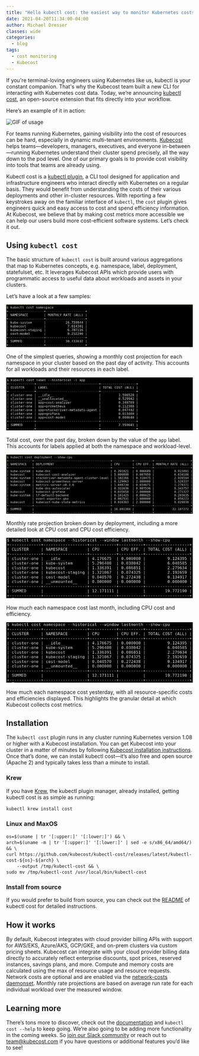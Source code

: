 ```yaml
---
title: "Hello kubectl cost: the easiest way to monitor Kubernetes costs!"
date: 2021-04-20T11:34:00-04:00
author: Michael Dresser
classes: wide
categories:
  - blog
tags:
  - cost monitoring
  - Kubecost
---
```


If you're terminal-loving engineers using Kubernetes like us, kubectl is your constant companion. That's why the Kubecost team built a new CLI for interacting with Kubernetes cost data. Today, we’re announcing [kubectl cost](https://github.com/kubecost/kubectl-cost), an open-source extension that fits directly into your workflow.

Here’s an example of it in action: 

![GIF of usage](/assets/images/images/kubectl-cost-usage-shortened.gif)

For teams running Kubernetes, gaining visibility into the cost of resources can be hard, especially in dynamic multi-tenant environments. [Kubecost](https://www.kubecost.com/) helps teams—developers, managers, executives, and everyone in-between—running Kubernetes understand their cluster spend precisely, all the way down to the pod level. One of our primary goals is to provide cost visibility into tools that teams are already using. 

Kubectl cost is a [kubectl plugin](https://kubernetes.io/docs/tasks/extend-kubectl/kubectl-plugins/), a CLI tool designed for application and infrastructure engineers who interact directly with Kubernetes on a regular basis. They would benefit from understanding the costs of their various deployments and other in-cluster resources. With reporting a few keystrokes away on the familiar interface of `kubectl`, the `cost` plugin gives engineers quick and easy access to cost and spend efficiency information. At Kubecost, we believe that by making cost metrics more accessible we can help our users build more cost-efficient software systems. Let’s check it out.

## Using `kubectl cost`

The basic structure of `kubectl cost` is built around various aggregations that map to Kubernetes concepts, e.g. namespace, label, deployment, statefulset, etc. It leverages Kubecost APIs which provide users with programmatic access to useful data about workloads and assets in your clusters. 

Let’s have a look at a few samples:

![Namespace aggregation example](/assets/images/kubectl-cost_namespace.png)

One of the simplest queries, showing a monthly cost projection for each namespace in your cluster based on the past day of activity. This accounts for all workloads and their resources in each label. 

![Label aggregation example](/assets/images/kubectl-cost_label.png)

Total cost, over the past day, broken down by the value of the `app` label. This accounts for labels applied at both the namespace and workload-level. 

![Deployment aggregation example](/assets/images/kubectl-cost_deployment.png)

Monthly rate projection broken down by deployment, including a more detailed look at CPU cost and CPU cost efficiency.

![Namespace historical](/assets/images/kubectl-cost_namespace_historical.png)

How much each namespace cost last month, including CPU cost and efficiency.

![Namespace historical all metrics](/assets/images/kubectl-cost_namespace_historical.png)

How much each namespace cost yesterday, with all resource-specific costs and efficiencies displayed. This highlights the granular detail at which Kubecost collects cost metrics. 

## Installation

The `kubectl cost` plugin runs in any cluster running Kubernetes version 1.08 or higher with a Kubecost installation. You can get Kubecost into your cluster in a matter of minutes by following [Kubecost installation instructions](https://docs.kubecost.com/install). 
Once that’s done, we can install kubectl cost—it’s also free and open source (Apache 2) and typically takes less than a minute to install.

### Krew
If you have [Krew](https://krew.sigs.k8s.io/), the kubectl plugin manager, already installed, getting kubectl cost is as simple as running:
```
kubectl krew install cost
```
### Linux and MaxOS

```
os=$(uname | tr '[:upper:]' '[:lower:]') && \
arch=$(uname -m | tr '[:upper:]' '[:lower:]' | sed -e s/x86_64/amd64/) && \
curl https://github.com/kubecost/kubectl-cost/releases/latest/kubectl-cost-${os}-${arch} \
    --output /tmp/kubectl-cost && \
sudo mv /tmp/kubectl-cost /usr/local/bin/kubectl-cost
```
### Install from source
If you would prefer to build from source, you can check out the [README](https://github.com/kubecost/kubectl-cost#latest-release) of kubectl cost for detailed instructions.

## How it works
By default, Kubecost integrates with cloud provider billing APIs with support for AWS/EKS, Azure/AKS, GCP/GKE, and on-prem clusters via custom pricing sheets.
Kubecost can integrate with your cloud provider billing data directly to accurately reflect enterprise discounts, spot prices, reserved instances, savings plans, and more.
Compute and memory costs are calculated using the max of resource usage and resource requests.
Network costs are optional and are enabled via the [network-costs daemonset](https://github.com/kubecost/docs/blob/master/network-allocation.md). 
Monthly rate projections are based on average run rate for each individual workload over the measured window. 

## Learning more
There’s tons more to discover, check out the [documentation](https://github.com/kubecost/kubectl-cost/blob/main/README.md) and `kubectl cost --help` to keep going. We’re also going to be adding more functionality in the coming weeks. So [join our Slack community](https://join.slack.com/t/kubecost/shared_invite/enQtNTA2MjQ1NDUyODE5LWFjYzIzNWE4MDkzMmUyZGU4NjkwMzMyMjIyM2E0NGNmYjExZjBiNjk1YzY5ZDI0ZTNhZDg4NjlkMGRkYzFlZTU) or reach out to team@kubecost.com if you have questions or additional features you’d like to see!
